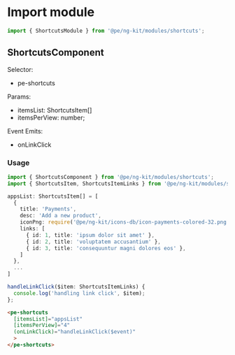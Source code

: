 # Import module
```typescript
import { ShortcutsModule } from '@pe/ng-kit/modules/shortcuts';
```
## ShortcutsComponent
Selector:
- pe-shortcuts

Params:
- itemsList: ShortcutsItem[]
- itemsPerView: number;

Event Emits:
- onLinkClick

### Usage
````ts
import { ShortcutsComponent } from '@pe/ng-kit/modules/shortcuts';
import { ShortcutsItem, ShortcutsItemLinks } from '@pe/ng-kit/modules/shortcuts';

appsList: ShortcutsItem[] = [
  {
    title: 'Payments',
    desc: 'Add a new product',
    iconPng: require('@pe/ng-kit/icons-db/icon-payments-colored-32.png'),
    links: [
      { id: 1, title: 'ipsum dolor sit amet' },
      { id: 2, title: 'voluptatem accusantium' },
      { id: 3, title: 'consequuntur magni dolores eos' },
    ]
  },
  ...
]

handleLinkClick($item: ShortcutsItemLinks) {
  console.log('handling link click', $item);
};
````

````html
<pe-shortcuts
  [itemsList]="appsList"
  [itemsPerView]="4"
  (onLinkClick)="handleLinkClick($event)"
  >
</pe-shortcuts>
````
